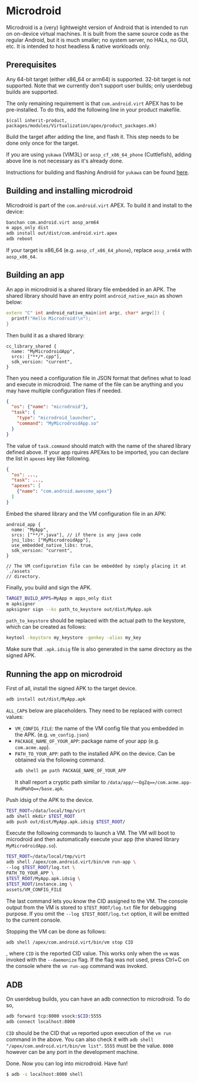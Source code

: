# Microdroid

Microdroid is a (very) lightweight version of Android that is intended to run on
on-device virtual machines. It is built from the same source code as the regular
Android, but it is much smaller; no system server, no HALs, no GUI, etc. It is
intended to host headless & native workloads only.

## Prerequisites

Any 64-bit target (either x86\_64 or arm64) is supported. 32-bit target is not
supported. Note that we currently don't support user builds; only userdebug
builds are supported.

The only remaining requirement is that `com.android.virt` APEX has to be
pre-installed. To do this, add the following line in your product makefile.

```make
$(call inherit-product, packages/modules/Virtualization/apex/product_packages.mk)
```

Build the target after adding the line, and flash it. This step needs to be done
only once for the target.

If you are using `yukawa` (VIM3L) or `aosp_cf_x86_64_phone` (Cuttlefish), adding
above line is not necessary as it's already done.

Instructions for building and flashing Android for `yukawa` can be found
[here](../docs/getting_started/yukawa.md).

## Building and installing microdroid

Microdroid is part of the `com.android.virt` APEX. To build it and install to
the device:

```sh
banchan com.android.virt aosp_arm64
m apps_only dist
adb install out/dist/com.android.virt.apex
adb reboot
```

If your target is x86\_64 (e.g. `aosp_cf_x86_64_phone`), replace `aosp_arm64`
with `aosp_x86_64`.

## Building an app

An app in microdroid is a shared library file embedded in an APK. The shared
library should have an entry point `android_native_main` as shown below:

```C++
extern "C" int android_native_main(int argc, char* argv[]) {
  printf("Hello Microdroid!\n");
}
```

Then build it as a shared library:

```
cc_library_shared {
  name: "MyMicrodroidApp",
  srcs: ["**/*.cpp"],
  sdk_version: "current",
}
```

Then you need a configuration file in JSON format that defines what to load and
execute in microdroid. The name of the file can be anything and you may have
multiple configuration files if needed.

```json
{
  "os": {"name": "microdroid"},
  "task": {
    "type": "microdroid_launcher",
    "command": "MyMicrodroidApp.so"
  }
}
```

The value of `task.command` should match with the name of the shared library
defined above. If your app rquires APEXes to be imported, you can declare the
list in `apexes` key like following.

```json
{
  "os": ...,
  "task": ...,
  "apexes": [
    {"name": "com.android.awesome_apex"}
  ]
}
```

Embed the shared library and the VM configuration file in an APK:

```
android_app {
  name: "MyApp",
  srcs: ["**/*.java"], // if there is any java code
  jni_libs: ["MyMicrodroidApp"],
  use_embedded_native_libs: true,
  sdk_version: "current",
}

// The VM configuration file can be embedded by simply placing it at `./assets`
// directory.
```

Finally, you build and sign the APK.

```sh
TARGET_BUILD_APPS=MyApp m apps_only dist
m apksigner
apksigner sign --ks path_to_keystore out/dist/MyApp.apk
```

`path_to_keystore` should be replaced with the actual path to the keystore,
which can be created as follows:

```sh
keytool -keystore my_keystore -genkey -alias my_key
```

Make sure that `.apk.idsig` file is also generated in the same directory as the
signed APK.

## Running the app on microdroid

First of all, install the signed APK to the target device.

```sh
adb install out/dist/MyApp.apk
```

`ALL_CAP`s below are placeholders. They need to be replaced with correct
values:
* `VM_CONFIG_FILE`: the name of the VM config file that you embedded in the APK.
  (e.g. `vm_config.json`)
* `PACKAGE_NAME_OF_YOUR_APP`: package name of your app (e.g. `com.acme.app`).
* `PATH_TO_YOUR_APP`: path to the installed APK on the device. Can be obtained
  via the following command.
  ```sh
  adb shell pm path PACKAGE_NAME_OF_YOUR_APP
  ```
  It shall report a cryptic path similar to `/data/app/~~OgZq==/com.acme.app-HudMahQ==/base.apk`.

Push idsig of the APK to the device.

```sh
TEST_ROOT=/data/local/tmp/virt
adb shell mkdir $TEST_ROOT
adb push out/dist/MyApp.apk.idsig $TEST_ROOT/
```

Execute the following commands to launch a VM. The VM will boot to microdroid
and then automatically execute your app (the shared library
`MyMicrodroidApp.so`).

```sh
TEST_ROOT=/data/local/tmp/virt
adb shell /apex/com.android.virt/bin/vm run-app \
--log $TEST_ROOT/log.txt \
PATH_TO_YOUR_APP \
$TEST_ROOT/MyApp.apk.idsig \
$TEST_ROOT/instance.img \
assets/VM_CONFIG_FILE
```

The last command lets you know the CID assigned to the VM. The console output
from the VM is stored to `$TEST_ROOT/log.txt` file for debugging purpose. If you
omit the `--log $TEST_ROOT/log.txt` option, it will be emitted to the current
console.

Stopping the VM can be done as follows:

```sh
adb shell /apex/com.android.virt/bin/vm stop CID
```

, where `CID` is the reported CID value. This works only when the `vm` was
invoked with the `--daemonize` flag. If the flag was not used, press Ctrl+C on
the console where the `vm run-app` command was invoked.

## ADB

On userdebug builds, you can have an adb connection to microdroid. To do so,

```sh
adb forward tcp:8000 vsock:$CID:5555
adb connect localhost:8000
```

`CID` should be the CID that `vm` reported upon execution of the `vm run`
command in the above. You can also check it with `adb shell
"/apex/com.android.virt/bin/vm list"`. `5555` must be
the value. `8000` however can be any port in the development machine.

Done. Now you can log into microdroid. Have fun!

```sh
$ adb -s localhost:8000 shell
```
